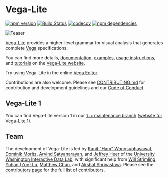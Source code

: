 # Vega-Lite

[![npm version](https://img.shields.io/npm/v/vega-lite.svg)](https://www.npmjs.com/package/vega-lite)
[![Build Status](https://travis-ci.org/vega/vega-lite.svg?branch=master)](https://travis-ci.org/vega/vega-lite)
[![codecov](https://codecov.io/gh/vega/vega-lite/branch/master/graph/badge.svg)](https://codecov.io/gh/vega/vega-lite)
[![npm dependencies](https://david-dm.org/vega/vega-lite.svg)](https://www.npmjs.com/package/vega-lite)

![Teaser](site/static/teaser.png)

[Vega-Lite](https://vega.github.io/vega-lite/) provides a higher-level grammar for visual analysis that generates complete [Vega](https://vega.github.io/) specifications.

You can find more details, [documentation](https://vega.github.io/vega-lite/docs/), [examples](https://vega.github.io/vega-lite/examples/), [usage instructions](https://vega.github.io/vega-lite/usage/embed.html), and [tutorials](https://vega.github.io/vega-lite/tutorials/getting_started.html) on the [Vega-Lite website](https://vega.github.io/vega-lite/).

Try using Vega-Lite in the online [Vega Editor](https://vega.github.io/editor/#/custom/vega-lite).

Contributions are also welcome. Please see [CONTRIBUTING.md](CONTRIBUTING.md) for contribution and development guidelines and our [Code of Conduct](https://vega.github.io/vega/about/code-of-conduct/).

## Vega-Lite 1

You can find Vega-Lite version 1 in our [`1.x` maintenance branch](https://github.com/vega/vega-lite/tree/1.x) ([website for Vega-Lite 1](https://vega.github.io/vega-lite-v1/)).

## Team

The development of Vega-Lite is led by [Kanit "Ham" Wongsuphasawat](https://twitter.com/kanitw), [Dominik Moritz](https://twitter.com/domoritz), [Arvind Satyanarayan](https://twitter.com/arvindsatya1), and [Jeffrey Heer](https://twitter.com/jeffrey_heer) of the [University Washington Interactive Data Lab](https://idl.cs.washington.edu), with significant help from [Will Strimling](https://willium.com), [Yuhan (Zoe) Lu](https://github.com/YuhanLu), [Matthew Chun](http://mattwchun.com/), and [Akshat Shrivastava](https://github.com/AkshatSh).
Please see the [contributors page](https://github.com/vega/vega-lite/graphs/contributors) for the full list of contributors.
